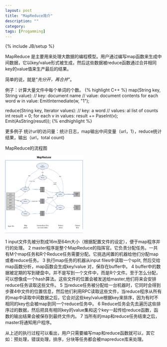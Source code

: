 ```yaml
---
layout: post
title: "MapReduce简介"
description: ""
category:
tags: [Progamming]
---
```

{% include JB/setup %}

MapReduce 是主要用来处理大数据的编程模型。用户通过编写map函数来生成中间数据，它以key/value形式被生成，然后这些数据被reduce函数通过合并相同key的value值来生产最后的结果。

简单的说，就是“*先分开，再合并*”。

例子：计算大量文件中每个单词的个数。
{% highlight C++ %}
map(String key, String value):
    // key: document name
    // value: document contents
    for each word w in value:
        EmitInternediate(w, "1");

reduce(String key, Iterator values):
    // key: a word
    // values: al list of counts
    int result = 0;
    for each v in values:
        result += PaseInt(v);
    Emit(AsString(resutl));
{% endhighlight %}


更多例子
统计url的访问量：统计日志，map输出中间变量（url，1），reduce统计结果，输出（url，total count)


MapReduce的流程图

<img src="/images/mapreduce.png" alt="mapreduce" class="img-center" width="250" height="250"/>

1 input文件先被分割成16m至64m大小（根据配置文件的设定），便于map程序并行的处理。
2 master程序是整个MapReduce的指挥官。它负责分配任务。一共有M个map任务和R个Reduce任务需要分配。它挑选闲置的机器给他们分配map或者reduce任务。
3 执行map任务的机器从input files中读取一个split, 然后交给map函数分析，map函数会生成key/value 对，保存在buffer中。
4 buffer中的数据被定期的写到硬盘中。并不是写到一个文件中，而是R个文件。至于怎么分配，可以想像成一个hash算法。这些文件的位置会被发送给master,他们将来会安排reduce任务读取这些文件。
5 当reduce任务被分配给一台机器时，它同时会得到步骤4中文件的位置信息，然后他们利用RPC读取这些文件，当reduce程序从所有的map中读取中间数据之后，它会对这些key/value根据key来排序，因为有时不相同的key也会被map到同一个reduce任务中。
6 Reduce任务会先去遍历这些排序过的数据，然后把具有相同key的value集和这个key一起传给reduce函数，函数的输出结果会被保存到最终文件内。
7 当所有的map和reduce任务结束之后，master将通知用户程序。

从上述的执行过程可以看出，用户只需要编写map和reduce函数就可以，其它如：预处理，错误处理，排序，分块等任务都会被mapreduce库来处理。

